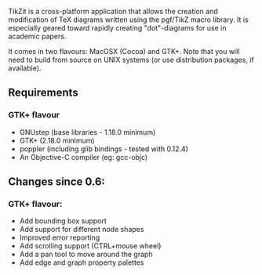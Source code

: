 TikZit is a cross-platform application that allows the creation and modification of TeX diagrams written using the pgf/TikZ macro library. It is especially geared toward rapidly creating "dot"-diagrams for use in academic papers.

It comes in two flavours: MacOSX (Cocoa) and GTK+.  Note that you will need to build from source on UNIX systems (or use distribution packages, if available).

## Requirements

### GTK+ flavour
* GNUstep (base libraries - 1.18.0 minimum)
* GTK+ (2.18.0 minimum)
* poppler (including glib bindings - tested with 0.12.4)
* An Objective-C compiler (eg: gcc-objc)

## Changes since 0.6:

### GTK+ flavour:
- Add bounding box support
- Add support for different node shapes
- Improved error reporting
- Add scrolling support (CTRL+mouse wheel)
- Add a pan tool to move around the graph
- Add edge and graph property palettes

